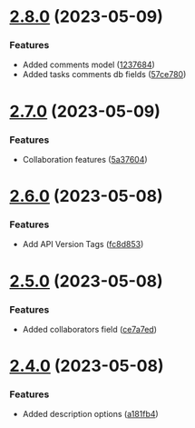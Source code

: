 # [2.8.0](https://github.com/hossainchisty/Task-Tracking-Tool/compare/v2.7.0...v2.8.0) (2023-05-09)


### Features

* Added comments model ([1237684](https://github.com/hossainchisty/Task-Tracking-Tool/commit/123768408a457fdbe7b38e14e6a2a0a877ef9d93))
* Added tasks comments db fields ([57ce780](https://github.com/hossainchisty/Task-Tracking-Tool/commit/57ce7805e6db07ea9d3a4b2f0d12d9e5a0c0e5c0))



# [2.7.0](https://github.com/hossainchisty/Task-Tracking-Tool/compare/v2.6.0...v2.7.0) (2023-05-09)


### Features

* Collaboration features ([5a37604](https://github.com/hossainchisty/Task-Tracking-Tool/commit/5a37604c045797cf38e8e1d13df661ff42fc92ff))



# [2.6.0](https://github.com/hossainchisty/Task-Tracking-Tool/compare/v2.5.0...v2.6.0) (2023-05-08)


### Features

* Add API Version Tags ([fc8d853](https://github.com/hossainchisty/Task-Tracking-Tool/commit/fc8d8531288969a8b1244b23eadca21911155e84))



# [2.5.0](https://github.com/hossainchisty/Task-Tracking-Tool/compare/v2.4.0...v2.5.0) (2023-05-08)


### Features

* Added collaborators field ([ce7a7ed](https://github.com/hossainchisty/Task-Tracking-Tool/commit/ce7a7edaa182b28d467cb7de263c82800fef36f3))



# [2.4.0](https://github.com/hossainchisty/Task-Tracking-Tool/compare/v2.3.0...v2.4.0) (2023-05-08)


### Features

* Added description options ([a181fb4](https://github.com/hossainchisty/Task-Tracking-Tool/commit/a181fb4c236f1cba2d44a9eb721f9c4f994a7758))



